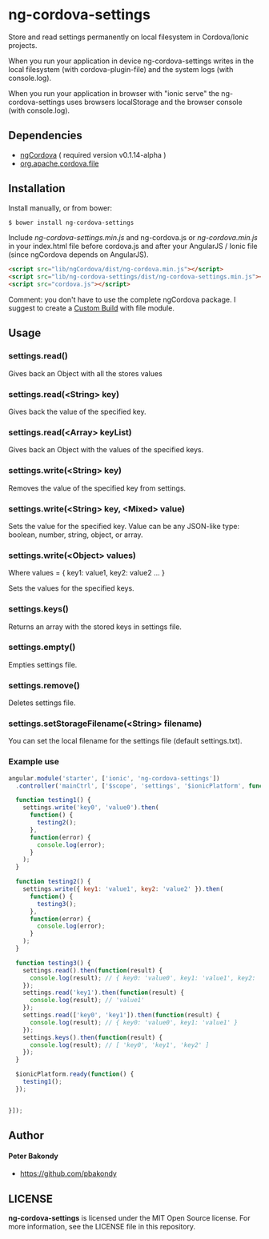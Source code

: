 ng-cordova-settings
==========

Store and read settings permanently on local filesystem in Cordova/Ionic projects.

When you run your application in device ng-cordova-settings writes in the local filesystem (with cordova-plugin-file) and the system logs (with console.log).

When you run your application in browser with "ionic serve" the ng-cordova-settings uses browsers localStorage and the browser console (with console.log).

## Dependencies

- [ngCordova](http://ngcordova.com/) ( required version v0.1.14-alpha )
- [org.apache.cordova.file](https://github.com/apache/cordova-plugin-file)

## Installation

Install manually, or from bower:

```bash
$ bower install ng-cordova-settings
```

Include *ng-cordova-settings.min.js* and ng-cordova.js or *ng-cordova.min.js* in your index.html file before cordova.js and after your AngularJS / Ionic file (since ngCordova depends on AngularJS).

```html
<script src="lib/ngCordova/dist/ng-cordova.min.js"></script>
<script src="lib/ng-cordova-settings/dist/ng-cordova-settings.min.js"></script>
<script src="cordova.js"></script>
```

Comment: you don't have to use the complete ngCordova package. I suggest to create a [Custom Build](http://ngcordova.com/build/) with file module.


## Usage

### settings.read()

Gives back an Object with all the stores values

### settings.read(&lt;String&gt; key)

Gives back the value of the specified key.

### settings.read(&lt;Array&gt; keyList)

Gives back an Object with the values of the specified keys.

### settings.write(&lt;String&gt; key)

Removes the value of the specified key from settings.

### settings.write(&lt;String&gt; key, &lt;Mixed&gt; value)

Sets the value for the specified key. Value can be any JSON-like type: boolean, number, string, object, or array.

### settings.write(&lt;Object&gt; values)

Where values = { key1: value1, key2: value2 ... }

Sets the values for the specified keys.

### settings.keys()

Returns an array with the stored keys in settings file.

### settings.empty()

Empties settings file.

### settings.remove()

Deletes settings file.

### settings.setStorageFilename(&lt;String&gt; filename)

You can set the local filename for the settings file (default settings.txt).


### Example use

```js
angular.module('starter', ['ionic', 'ng-cordova-settings'])
  .controller('mainCtrl', ['$scope', 'settings', '$ionicPlatform', function($scope, settings, $ionicPlatform) {

  function testing1() {
    settings.write('key0', 'value0').then(
      function() {
        testing2();
      },
      function(error) {
        console.log(error);
      }
    );
  }

  function testing2() {
    settings.write({ key1: 'value1', key2: 'value2' }).then(
      function() {
        testing3();
      },
      function(error) {
        console.log(error);
      }
    );
  }

  function testing3() {
    settings.read().then(function(result) {
      console.log(result); // { key0: 'value0', key1: 'value1', key2: 'value2' }
    });
    settings.read('key1').then(function(result) {
      console.log(result); // 'value1'
    });
    settings.read(['key0', 'key1']).then(function(result) {
      console.log(result); // { key0: 'value0', key1: 'value1' }
    });
    settings.keys().then(function(result) {
      console.log(result); // [ 'key0', 'key1', 'key2' ]
    });
  }

  $ionicPlatform.ready(function() {
    testing1();
  });


}]);
```


## Author

#### Peter Bakondy

- https://github.com/pbakondy


## LICENSE

**ng-cordova-settings** is licensed under the MIT Open Source license. For more information, see the LICENSE file in this repository.
